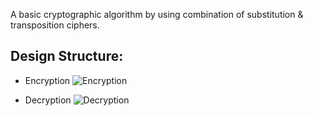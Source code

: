 A basic cryptographic algorithm by using combination of substitution & transposition ciphers.
## Design Structure:

* Encryption
![Encryption](https://github.com/rameessahlu/SimpleProductCipher/blob/master/design/design_decrypt.JPG)

* Decryption
![Decryption](https://github.com/rameessahlu/SimpleProductCipher/blob/master/design/design_decrypt.JPG)
